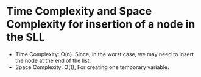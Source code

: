 # Time Complexity and Space Complexity for insertion of a node in the SLL 
- Time Complexity: O(n). Since, in the worst case, we may need to insert the node at the end of the list.
- Space Complexity: O(1), For creating one temporary variable.
